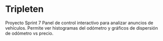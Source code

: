 # Tripleten
Proyecto Sprint 7
Panel de control interactivo para analizar anuncios de vehículos.
Permite ver histogramas del odómetro y gráficos de dispersión de odómetro vs precio.
